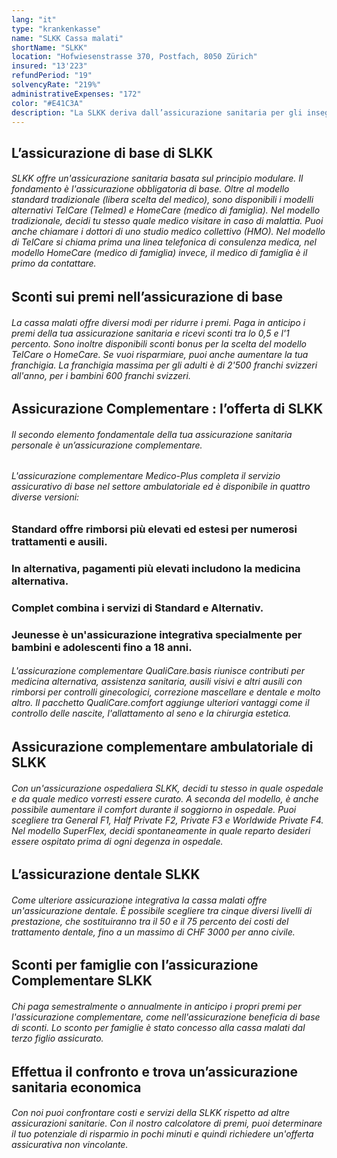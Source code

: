 ```yaml
---
lang: "it"
type: "krankenkasse"
name: "SLKK Cassa malati"
shortName: "SLKK"
location: "Hofwiesenstrasse 370, Postfach, 8050 Zürich"
insured: "13'223"
refundPeriod: "19"
solvencyRate: "219%"
administrativeExpenses: "172"
color: "#E41C3A"
description: "La SLKK deriva dall’assicurazione sanitaria per gli insegnati svizzer. La società si promuove come "la cassa malati ragionevole" e desidera fornire soluzioni assicurative basate sui bisogni. La sede principale dell'assicurazione sanitaria si trova a Zurigo, nel 2018 circa 21'1000 assicurati ad aver sottoscritto questa assicurazione. Il nostro confronto ti mostrerà se ti conviene effettuare un cambio della cassa malati."
---
```


## L’assicurazione di base di SLKK

###### SLKK offre un'assicurazione sanitaria basata sul principio modulare. Il fondamento è l'assicurazione obbligatoria di base. Oltre al modello standard tradizionale (libera scelta del medico), sono disponibili i modelli alternativi TelCare (Telmed) e HomeCare (medico di famiglia). Nel modello tradizionale, decidi tu stesso quale medico visitare in caso di malattia. Puoi anche chiamare i dottori di uno studio medico collettivo (HMO). Nel modello di TelCare si chiama prima una linea telefonica di consulenza medica, nel modello HomeCare (medico di famiglia) invece, il medico di famiglia è il primo da contattare.

## Sconti sui premi nell’assicurazione di base

###### La cassa malati offre diversi modi per ridurre i premi. Paga in anticipo i premi della tua assicurazione sanitaria e ricevi sconti tra lo 0,5 e l'1 percento. Sono inoltre disponibili sconti bonus per la scelta del modello TelCare o HomeCare. Se vuoi risparmiare, puoi anche aumentare la tua franchigia. La franchigia massima per gli adulti è di 2'500 franchi svizzeri all'anno, per i bambini 600 franchi svizzeri.

## Assicurazione Complementare : l’offerta di SLKK

###### Il secondo elemento fondamentale della tua assicurazione sanitaria personale è un’assicurazione complementare.

###### L'assicurazione complementare Medico-Plus completa il servizio assicurativo di base nel settore ambulatoriale ed è disponibile in quattro diverse versioni:

### Standard offre rimborsi più elevati ed estesi per numerosi trattamenti e ausili.

### In alternativa, pagamenti più elevati includono la medicina alternativa.

### Complet combina i servizi di Standard e Alternativ.

### Jeunesse è un'assicurazione integrativa specialmente per bambini e adolescenti fino a 18 anni.

###### L'assicurazione complementare QualiCare.basis riunisce contributi per medicina alternativa, assistenza sanitaria, ausili visivi e altri ausili con rimborsi per controlli ginecologici, correzione mascellare e dentale e molto altro. Il pacchetto QualiCare.comfort aggiunge ulteriori vantaggi come il controllo delle nascite, l'allattamento al seno e la chirurgia estetica.

## Assicurazione complementare ambulatoriale di SLKK

###### Con un'assicurazione ospedaliera SLKK, decidi tu stesso in quale ospedale e da quale medico vorresti essere curato. A seconda del modello, è anche possibile aumentare il comfort durante il soggiorno in ospedale. Puoi scegliere tra General F1, Half Private F2, Private F3 e Worldwide Private F4. Nel modello SuperFlex, decidi spontaneamente in quale reparto desideri essere ospitato prima di ogni degenza in ospedale.

## L’assicurazione dentale SLKK

###### Come ulteriore assicurazione integrativa la cassa malati offre un'assicurazione dentale. È possibile scegliere tra cinque diversi livelli di prestazione, che sostituiranno tra il 50 e il 75 percento dei costi del trattamento dentale, fino a un massimo di CHF 3000 per anno civile.

## Sconti per famiglie con l’assicurazione Complementare SLKK

###### Chi paga semestralmente o annualmente in anticipo i propri premi per l'assicurazione complementare, come nell'assicurazione beneficia di base di sconti. Lo sconto per famiglie è stato concesso alla cassa malati dal terzo figlio assicurato.

## Effettua il confronto e trova un’assicurazione sanitaria economica

###### Con noi puoi confrontare costi e servizi della SLKK rispetto ad altre assicurazioni sanitarie. Con il nostro calcolatore di premi, puoi determinare il tuo potenziale di risparmio in pochi minuti e quindi richiedere un'offerta assicurativa non vincolante.
